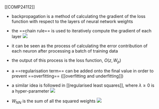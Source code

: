 [[COMP24112]]

- backpropagation is a method of calculating the gradient of the loss function with respect to the layers of neural network weights
- the ==chain rule== is used to iteratively compute the gradient of each layer
![](https://i.imgur.com/9ExTk2B.png)

- it can be seen as the process of calculating the error contribution of each neuron after processing a batch of training data

- the output of this process is the loss function, $O(z,W_p)$
- a ==regularisation term== can be added onto the final value in order to prevent ==overfitting== ([[overfitting and underfitting]])
- a similar idea is followed in [[regularised least squares]], where $\lambda \geq 0$ is a hyper-parameter
![](https://i.imgur.com/asPXla7.png)

- $W_{NN}$ is the sum of all the squared weights
![](https://i.imgur.com/kiyo0a4.png)
